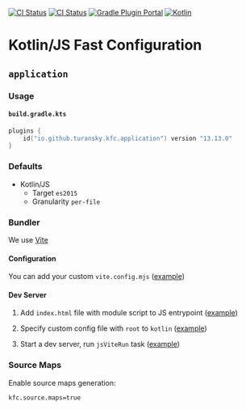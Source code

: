 [![CI Status](https://github.com/turansky/kfc-plugins/workflows/CI/badge.svg)](https://github.com/turansky/kfc-plugins/actions)
[![CI Status](https://github.com/turansky/kfc-plugins/workflows/gradle%20plugin/badge.svg)](https://github.com/turansky/kfc-plugins/actions)
[![Gradle Plugin Portal](https://img.shields.io/gradle-plugin-portal/v/io.github.turansky.kfc.library?logo=gradle)](https://plugins.gradle.org/plugin/io.github.turansky.kfc.library)
[![Kotlin](https://img.shields.io/badge/kotlin-2.1.21-blue.svg?logo=kotlin)](http://kotlinlang.org)

# Kotlin/JS Fast Configuration

## `application`

### Usage

#### `build.gradle.kts`

```kotlin
plugins {
    id("io.github.turansky.kfc.application") version "13.13.0"
}
```

### Defaults

* Kotlin/JS
  * Target `es2015`
  * Granularity `per-file`

### Bundler

We use [Vite](https://vitejs.dev/)

#### Configuration

You can add your custom `vite.config.mjs` ([example](examples/vite-build/custom-config/vite.config.mjs))

#### Dev Server

1. Add `index.html` file with module script to JS
   entrypoint ([example](examples/vite-dev/src/jsMain/resources/index.html))

2. Specify custom config file with `root` to `kotlin` ([example](examples/vite-dev/vite.config.mjs))

3. Start a dev server, run `jsViteRun` task ([example](examples/vite-dev))

### Source Maps

Enable source maps generation:

```properties
kfc.source.maps=true
```
